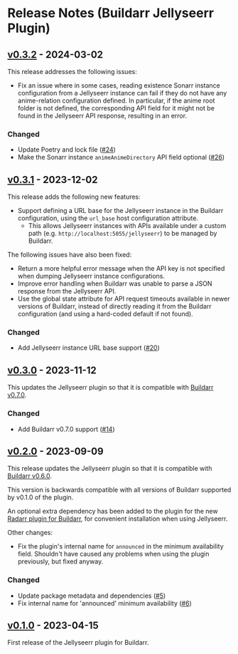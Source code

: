 # Release Notes (Buildarr Jellyseerr Plugin)

## [v0.3.2](https://github.com/buildarr/buildarr-jellyseerr/releases/tag/v0.3.2) - 2024-03-02

This release addresses the following issues:

* Fix an issue where in some cases, reading existence Sonarr instance configuration from a Jellyseerr instance can fail if they do not have any anime-relation configuration defined. In particular, if the anime root folder is not defined, the corresponding API field for it might not be found in the Jellyseerr API response, resulting in an error.

### Changed

* Update Poetry and lock file ([#24](https://github.com/buildarr/buildarr-jellyseerr/pull/24))
* Make the Sonarr instance `animeAnimeDirectory` API field optional ([#26](https://github.com/buildarr/buildarr-jellyseerr/pull/26))


## [v0.3.1](https://github.com/buildarr/buildarr-jellyseerr/releases/tag/v0.3.1) - 2023-12-02

This release adds the following new features:

* Support defining a URL base for the Jellyseerr instance in the Buildarr configuration, using the `url_base` host configuration attribute.
    * This allows Jellyseerr instances with APIs available under a custom path (e.g. `http://localhost:5055/jellyseerr`) to be managed by Buildarr.

The following issues have also been fixed:

* Return a more helpful error message when the API key is not specified when dumping Jellyseerr instance configurations.
* Improve error handling when Buildarr was unable to parse a JSON response from the Jellyseerr API.
* Use the global state attribute for API request timeouts available in newer versions of Buildarr, instead of directly reading it from the Buildarr configuration (and using a hard-coded default if not found).

### Changed

* Add Jellyseerr instance URL base support ([#20](https://github.com/buildarr/buildarr-jellyseerr/pull/20))


## [v0.3.0](https://github.com/buildarr/buildarr-jellyseerr/releases/tag/v0.3.0) - 2023-11-12

This updates the Jellyseerr plugin so that it is compatible with [Buildarr v0.7.0](https://buildarr.github.io/release-notes/#v070-2023-11-12).

### Changed

* Add Buildarr v0.7.0 support ([#14](https://github.com/buildarr/buildarr-jellyseerr/pull/14))


## [v0.2.0](https://github.com/buildarr/buildarr-jellyseerr/releases/tag/v0.2.0) - 2023-09-09

This release updates the Jellyseerr plugin so that it is compatible with [Buildarr v0.6.0](https://buildarr.github.io/release-notes/#v060-2023-09-02).

This version is backwards compatible with all versions of Buildarr supported by v0.1.0 of the plugin.

An optional extra dependency has been added to the plugin for the new [Radarr plugin for Buildarr](https://buildarr.github.io/plugins/radarr), for convenient installation when using Jellyseerr.

Other changes:

* Fix the plugin's internal name for `announced` in the minimum availability field. Shouldn't have caused any problems when using the plugin previously, but fixed anyway.

### Changed

* Update package metadata and dependencies ([#5](https://github.com/buildarr/buildarr-prowlarr/pull/5))
* Fix internal name for 'announced' minimum availability ([#6](https://github.com/buildarr/buildarr-prowlarr/pull/6))


## [v0.1.0](https://github.com/buildarr/buildarr-jellyseerr/releases/tag/v0.1.0) - 2023-04-15

First release of the Jellyseerr plugin for Buildarr.
